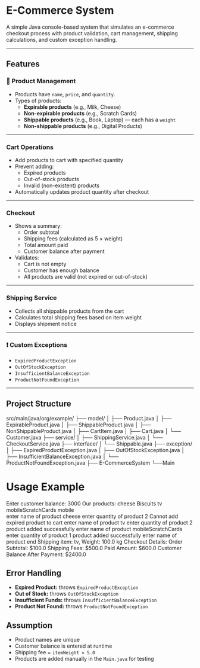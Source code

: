 #  E-Commerce System

A simple Java console-based system that simulates an e-commerce checkout process with product validation, cart management, shipping calculations, and custom exception handling.

---

## Features

### 🧾 Product Management
- Products have `name`, `price`, and `quantity`.
- Types of products:
  - **Expirable products** (e.g., Milk, Cheese)
  - **Non-expirable products** (e.g., Scratch Cards)
  - **Shippable products** (e.g., Book, Laptop) — each has a `weight`
  - **Non-shippable products** (e.g., Digital Products)

---

### Cart Operations
- Add products to cart with specified quantity
- Prevent adding:
  - Expired products
  - Out-of-stock products
  - Invalid (non-existent) products
- Automatically updates product quantity after checkout

---

###  Checkout
- Shows a summary:
  - Order subtotal
  - Shipping fees (calculated as 5 × weight)
  - Total amount paid
  - Customer balance after payment
- Validates:
  - Cart is not empty
  - Customer has enough balance
  - All products are valid (not expired or out-of-stock)

---

###  Shipping Service
- Collects all shippable products from the cart
- Calculates total shipping fees based on item weight
- Displays shipment notice

---

### ❗ Custom Exceptions
- `ExpiredProductException`
- `OutOfStockException`
- `InsufficientBalanceException`
- `ProductNotFoundException`

---
##  Project Structure

src/main/java/org/example/
├── model/
│ ├── Product.java
│ ├── ExpirableProduct.java
│ ├── ShippableProduct.java
│ ├── NonShippableProduct.java
│ ├── CartItem.java
│ ├── Cart.java
│ └── Customer.java
├── service/
│ ├── ShippingService.java
│ └── CheckoutService.java
├── interface/
│ └── Shippable.java
├── exception/
│ ├── ExpiredProductException.java
│ ├── OutOfStockException.java
│ ├── InsufficientBalanceException.java
│ └── ProductNotFoundException.java
├── E-CommerceSystem
  └──Main

 # Usage Example
 Enter customer balance: 3000
Our products:
cheese  Biscuits  tv  mobileScratchCards  mobile  
enter name of product
cheese
enter quantity of product
2
Cannot add expired product to cart
enter name of product
tv
enter quantity of product
2
product added successfully
enter name of product
mobileScratchCards
enter quantity of product
1
product added successfully
enter name of product
end
Shipping item: tv, Weight: 100.0 kg
Checkout Details:
Order Subtotal: $100.0
Shipping Fees: $500.0
Paid Amount: $600.0
Customer Balance After Payment: $2400.0

##  Error Handling

- **Expired Product:** throws `ExpiredProductException`
- **Out of Stock:** throws `OutOfStockException`
- **Insufficient Funds:** throws `InsufficientBalanceException`
- **Product Not Found:** throws `ProductNotFoundException`

 ##  Assumption
- Product names are unique
- Customer balance is entered at runtime
- Shipping fee = `itemWeight × 5.0`
- Products are added manually in the `Main.java` for testing

  
